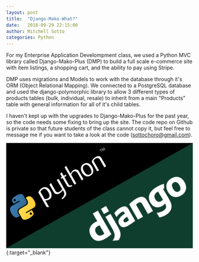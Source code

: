 ```yaml
---
layout: post
title:  "Django-Mako-What?"
date:   2018-09-29 22:15:00
author: Mitchell Sotto
categories: Python
---
```

For my Enterprise Application Develompment class, we used a Python MVC library called Django-Mako-Plus (DMP) to build a full scale e-commerce site with item listings, a shopping cart, and the ability to pay using Stripe. 

DMP uses migrations and Models to work with the database through it's ORM (Object Relational Mapping). We connected to a PostgreSQL database and used the django-polymorphic library to allow 3 different types of products tables (bulk, individual, resale) to inherit from a main "Products" table with general information for all of it's child tables.

I haven't kept up with the upgrades to Django-Mako-Plus for the past year, so the code needs some fixing to bring up the site. The code repo on Github is private so that future students of the class cannot copy it, but feel free to message me if you want to take a look at the code (sottochoro@gmail.com).


[![Django Image](/assets/django.png)](https://hackernoon.com/top-10-python-django-web-application-development-companies-eda8461c764f "Python Django"){:target="_blank"}
